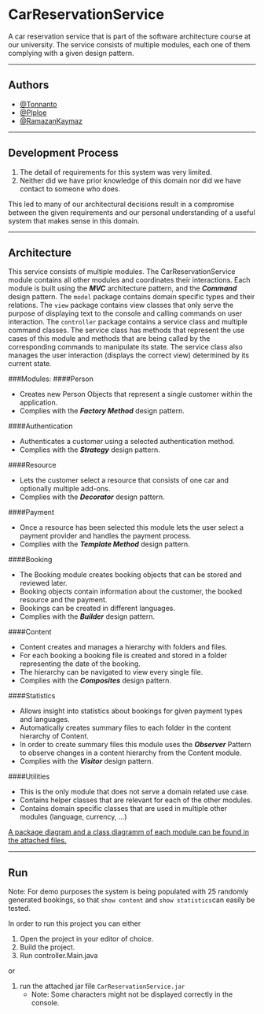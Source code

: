 # CarReservationService

A car reservation service that is part of the software architecture course at our university. The service consists of
multiple modules, each one of them complying with a given design pattern.

___
## Authors

- [@Tonnanto](https://www.github.com/Tonnanto)
- [@Plploe](https://www.github.com/Plploe)
- [@RamazanKaymaz](https://www.github.com/RamazanKaymaz)

___
## Development Process

1. The detail of requirements for this system was very limited.
2. Neither did we have prior knowledge of this domain nor did we have contact to someone who does.
   
This led to many of our architectural decisions result in a compromise between the given requirements and our personal understanding of a useful system that makes sense in this domain.

___
## Architecture
This service consists of multiple modules. The CarReservationService module contains all other modules and coordinates their interactions.
Each module is built using the ***MVC*** architecture pattern, and the ***Command*** design pattern.
The `model` package contains domain specific types and their relations.
The `view` package contains view classes that only serve the purpose of displaying text to the console and calling commands on user interaction.
The `controller` package contains a service class and multiple command classes. 
The service class has methods that represent the use cases of this module and methods that are being called by the corresponding commands to manipulate its state.
The service class also manages the user interaction (displays the correct view) determined by its current state.  

###Modules:
####Person
- Creates new Person Objects that represent a single customer within the application.
- Complies with the ***Factory Method*** design pattern.
    
####Authentication
- Authenticates a customer using a selected authentication method.
- Complies with the ***Strategy*** design pattern.
    
####Resource
- Lets the customer select a resource that consists of one car and optionally multiple add-ons.
- Complies with the ***Decorator*** design pattern.
    
####Payment
- Once a resource has been selected this module lets the user select a payment provider and handles the payment process.
- Complies with the ***Template Method*** design pattern.
    
####Booking
- The Booking module creates booking objects that can be stored and reviewed later.
- Booking objects contain information about the customer, the booked resource and the payment.
- Bookings can be created in different languages.
- Complies with the ***Builder*** design pattern.
  
####Content
- Content creates and manages a hierarchy with folders and files.
- For each booking a booking file is created and stored in a folder representing the date of the booking.
- The hierarchy can be navigated to view every single file.
- Complies with the ***Composites*** design pattern.
    
####Statistics
- Allows insight into statistics about bookings for given payment types and languages.
- Automatically creates summary files to each folder in the content hierarchy of Content.
- In order to create summary files this module uses the ***Observer*** Pattern to observe changes in a content hierarchy from the Content module.
- Complies with the ***Visitor*** design pattern.
    
####Utilities
- This is the only module that does not serve a domain related use case.
- Contains helper classes that are relevant for each of the other modules.
- Contains domain specific classes that are used in multiple other modules (language, currency, ...)

<ins>A package diagram and a class diagramm of each module can be found in the attached files.</ins>

___
## Run

Note: For demo purposes the system is being populated with 25 randomly generated bookings, so that `show content` and `show statistics`can easily be tested.


In order to run this project you can either
1. Open the project in your editor of choice.
2. Build the project.  
3. Run controller.Main.java

or 

1. run the attached jar file `CarReservationService.jar`
    - Note: Some characters might not be displayed correctly in the console.